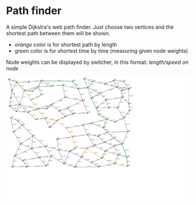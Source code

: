 # Path finder

A simple Dijkstra's web path finder.
Just choose two vertices and the shortest path between them will be shown.

 - *orange* color is for shortest path by length
 - *green* color is for shortest time by time (measuring given node weights)

Node weights can be displayed by switcher, in this format: *length/speed on node*

![map](docs/images/map.png)

